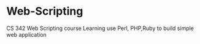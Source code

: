 Web-Scripting
=============

CS 342 Web Scripting course 
Learning use Perl, PHP,Ruby to build simple web application
